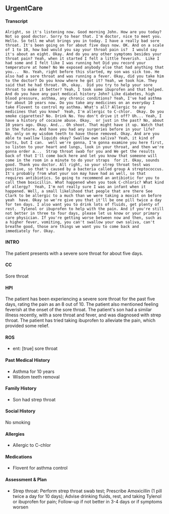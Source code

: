 UrgentCare
---
#### Transcript
```
Alright, so it's listening now. Good morning John. How are you today? Not so good doctor. Sorry to hear that. I'm doctor, nice to meet you.  Hello. So tell me what brings you in today. I have a really bad sore throat. It's been going on for about five days now. OK. And on a scale of 1 to 10, how bad would you say your throat pain is?  I would say it's about an eight. Okay. And do you any other symptoms besides your throat pain? Yeah, when it started I felt a little feverish.  Like I had some and I felt like I was running hot Did you record your temperature at home? No We exposed anybody else that had anything that you...  No. Yeah, right before this started, my son was sick too. He also had a sore throat and was running a fever. Okay, did you take him to the doctor? Do you know where he got it? Yeah, we took him. They said that he had throat. Oh, okay.  Did you try to help your sore throat to make it better? Yeah, I took some ibuprofen and that helped. And do you have any past medical history John? Like diabetes, high blood pressure, asthma, any chronic conditions? Yeah, I've had asthma for about 10 years now. Do you take any medicines on an everyday I take Flovent to control my asthma. What's all? Allergic to any medicines that you know?  Yeah, I'm allergic to C-chlor.  Okay. Do you smoke cigarettes? No. Drink No. You don't drive it off? Uh... Yeah, I have a history of cocaine abuse. Okay.  or just in the past? No, about 10 years ago. Okay. And... Oh shoot. That might have it up. Watch that in the future. And have you had any surgeries before in your life?  No, only on my wisdom teeth to have those removed. Okay. And are you able to swallow liquids okay? Swallow own saliva? Yeah, it kind of hurts, but I can.  well we're gonna, I'm gonna examine you here first, so listen to your heart and lungs, look in your throat, and then we're gonna order a...  Strap throat swab for you and We get the results back of that I'll come back here and let you know that someone will come in the room in a minute to do your straps  for it. Okay, sounds good. Thank you doctor. All right, so your strep throat test was positive, so that's caused by a bacteria called group A streptococcus. It's probably from what your son may have had as well, so that requires antibiotics. So going to recommend an antibiotic for you to call them boxicillin. What happened when you took C-chloric? What kind of allergy?  Yeah, I'm not really sure I was an infant when it happened. Well, a small likelihood that people that are there See Clark to be allergic to a much than we were taking a moxist on before yeah  have. Okay so we're give you that it'll be one pill twice a day for ten days. I also want you to drink lots of fluids, get plenty of rest.  Tylenol or ibuprofen to help with the pain. And if you're still not better in three to four days, please let us know or your primary care physician. If you're getting worse between now and then, such as a higher fever, vomiting, you can't swallow your own saliva, can't breathe good, those are things we want you to come back and immediately for. Okay.
```

#### INTRO 
The patient presents with a severe sore throat for about five days. 

#### CC 
Sore throat 

#### HPI 
The patient has been experiencing a severe sore throat for the past five days, rating the pain as an 8 out of 10. The patient also mentioned feeling feverish at the onset of the sore throat. The patient's son had a similar illness recently, with a sore throat and fever, and was diagnosed with strep throat. The patient has tried taking ibuprofen to alleviate the pain, which provided some relief.

#### ROS 
- ent: [true] sore throat 

#### Past Medical History 
- Asthma for 10 years
- Wisdom teeth removal

#### Family History 
- Son had strep throat

#### Social History 
No smoking

#### Allergies 
- Allergic to C-chlor

#### Medications 
- Flovent for asthma control

#### Assessment & Plan 
- Strep throat: Perform strep throat swab test; Prescribe Amoxicillin (1 pill twice a day for 10 days); Advise drinking fluids, rest, and taking Tylenol or ibuprofen for pain; Follow-up if not better in 3-4 days or if symptoms worsen

